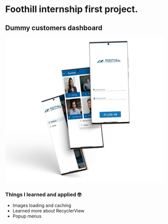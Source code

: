 # Foothill internship first project.
## Dummy customers dashboard
![](images/showcase.jpeg)

### Things I learned and applied :nerd_face:	
- Images loading and caching 
- Learned more about RecyclerView
- Popup menus
